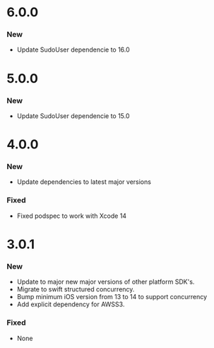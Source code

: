 # 6.0.0

### New

- Update SudoUser dependencie to 16.0

# 5.0.0

### New

- Update SudoUser dependencie to 15.0

# 4.0.0

### New

- Update dependencies to latest major versions

### Fixed
- Fixed podspec to work with Xcode 14

# 3.0.1

### New

- Update to major new major versions of other platform SDK's.
- Migrate to swift structured concurrency.
- Bump minimum iOS version from 13 to 14 to support concurrency
- Add explicit dependency for AWSS3.

### Fixed

- None
